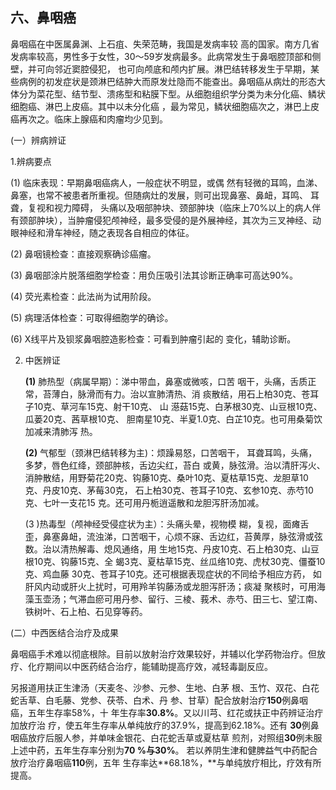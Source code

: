 ##  六、鼻咽癌  

鼻咽癌在中医属鼻渊、上石疽、失荣范畴，我国是发病率较 高的国家。南方几省发病率较高，男性多于女性，30〜59岁发病最多。此病常发生于鼻咽腔顶部和侧壁，并可向邻近窦腔侵犯，  也可向颅底和颅内扩展。淋巴结转移发生于早期，某些病例的初发症状是颈淋巴结肿大而原发灶隐而不能查出。鼻咽癌从病灶的形态大体分为菜花型、结节型、溃疡型和粘膜下型。从细胞组织学分类为未分化癌、鳞状细胞癌、淋巴上皮癌。其中以未分化癌 ，最为常见，鳞状细胞癌次之，淋巴上皮癌再次之。临床上腺癌和肉瘤均少见到。  

 (一）辨病辨证

 1.辨病要点 

 (1)     临床表现：早期鼻咽癌病人，一般症状不明显，或偶 然有轻微的耳鸣，血涕、鼻塞，也常不被患者所重视。但随病灶的发展，则可出现鼻塞、鼻衄，耳鸣、 耳聋，复视和视力障碍， 头痛以及咽部肿块、颈部肿块（临床上70%以上的病人伴有颈部肿块），当肿瘤侵犯颅神经，最多受侵的是外展神经，其次为三叉神经、动眼神经和滑车神经，随之表现各自相应的体征。

  (2)      鼻咽镜检查：直接观察确诊癌瘤。

  (3)      鼻咽部涂片脱落细胞学检查：用负压吸引法其诊断正确率可高达90%。            

  (4)      荧光素检查：此法尚为试用阶段。

  (5)      病理活体检查：可取得细胞学的确诊。

  (6)     X线平片及钡浆鼻咽腔造影检查：可看到肿瘤引起的 变化，辅助诊断。

2. 中医辨证

     **(1)**    肺热型（病属早期）：涕中带血，鼻塞或微咳，口苦 咽干，头痛，舌质正常，苔薄白，脉滑而有力。治以宣肺清热、消 痰散结，用石上柏30克、苍耳子10克、草河车15克、射干10克、 山 濨菇15克、白茅根30克、山豆根10克、瓜蒌20克、茜草根10克、 胆南星10克、半夏1.0克、白芷10克。也可用桑菊饮加减来清肺泻 热。

     **(2)**    气郁型（颈淋巴结转移为主)：烦躁易怒，口苦咽干， 耳聋耳鸣，头痛，多梦，唇色红绛，颈部肿核，舌边尖红，苔白 或黄，脉弦滑。治以清肝泻火、消肿散结，用野菊花20克、钩藤10克、桑叶10克、夏枯草15克、龙胆草10克、丹皮10克、茅莓30克， 石上柏30克、苍耳子10克、玄参10克、赤芍10克、七叶一支花15 克。还可用丹栀逍遥散和龙胆泻肝汤加减。 

    (3  )热毒型（颅神经受侵症状为主）：头痛头晕，视物模 糊，复视，面瘫舌歪，鼻塞鼻衄，流浊涕，口苦咽干，心烦不寐、舌边红，苔黄厚，脉弦滑或弦数。治以清热解毒、熄风通络，用 生地15克、丹皮10克、石上柏30克、山豆根10克、钩藤15克、全 蝎3克、夏枯草15克、丝瓜络10克、虎杖30克、僵蚕10克、鸡血藤 30克、苍耳子10克。还可根据表现症状的不同给予相应方药， 如肝风内动或肝火上扰时，可用羚羊钩藤汤或龙胆泻肝汤；痰凝 聚核时，可用海藻玉壶汤；气滞血瘀可用丹参、留行、三棱、莪术、赤芍、田三七、望江南、铁树叶、石上柏、石见穿等药。

(二）中西医结合治疗及成果  

鼻咽癌手术难以彻底根除。目前以放射治疗效果较好，并辅以化学药物治疗。但放疗、化疗期间以中医药结合治疗，能辅助提高疗效，减轻毒副反应。

另报道用扶正生津汤（天麦冬、沙参、元参、生地、白茅  根、玉竹、双花、白花蛇舌草、白毛藤、党参、茯苓、白术、丹 参、甘草）配合放射治疗**150**例鼻咽癌，五年生存率58%，十 年生存率**30.8%**。又以川芎、红花或扶正中药辨证治疔加放疗治  疗，使五年生存率从单纯放疗的37.9%，提高到62.18%。还有 **30**例鼻咽癌放疗后服人参，并单味金银花、白花蛇舌草或夏枯草  煎剂，对照组**30**例未服上述中药，五年生存率分别为**70 %**与**30%**。 若以养阴生津和健脾益气中药配合放疗治疗鼻咽癌**110**例，五年 生存率达**68.18%，**与单纯放疗相比，疗效有所提高。

